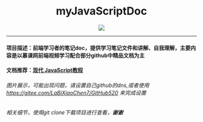 
<div align="center">

# myJavaScriptDoc
<img src="https://pic.imgdb.cn/item/60b70bc039f6859bc284d8dc.jpg">

</div>
<hr>

#### 项目描述：前端学习者的笔记doc，提供学习笔记文件和讲解、自我理解，主要内容是以慕课网前端视频学习配合部分github中精品文档为主
#### 文档推荐：[现代 JavaScript教程](https://zh.javascript.info/)

###### 图片展示，可能出现问题，请设置自己github的dns,或者使用 https://gitee.com/LaBiXiaoChen7/GitHub520 来完成设置
###### 相关细节，使用git clone下载项目进行查看，**谢谢**
